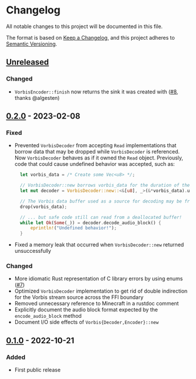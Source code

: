 # Changelog

All notable changes to this project will be documented in this file.

The format is based on [Keep a Changelog](https://keepachangelog.com/en/1.0.0/),
and this project adheres to
[Semantic Versioning](https://semver.org/spec/v2.0.0.html).

## [Unreleased]

### Changed

- `VorbisEncoder::finish` now returns the sink it was created with
  ([#8](https://github.com/ComunidadAylas/vorbis-rs/pull/8), thanks @algesten)

## [0.2.0] - 2023-02-08

### Fixed

- Prevented `VorbisDecoder` from accepting `Read` implementations that borrow
  data that may be dropped while `VorbisDecoder` is referenced. Now
  `VorbisDecoder` behaves as if it owned the `Read` object. Previously, code
  that could cause undefined behavior was accepted, such as:

  ```rs
	let vorbis_data = /* Create some Vec<u8> */;

	// VorbisDecoder::new borrows vorbis_data for the duration of the function invocation
	let mut decoder = VorbisDecoder::new::<&[u8], _>(&*vorbis_data).unwrap();

	// The Vorbis data buffer used as a source for decoding may be freed later...
	drop(vorbis_data);

	// ... but safe code still can read from a deallocated buffer!
	while let Ok(Some(_)) = decoder.decode_audio_block() {
		eprintln!("Undefined behavior!");
	}
  ```

- Fixed a memory leak that occurred when `VorbisDecoder::new` returned unsuccessfully

### Changed

- More idiomatic Rust representation of C library errors by using enums ([#7](https://github.com/ComunidadAylas/vorbis-rs/issues/7))
- Optimized `VorbisDecoder` implementation to get rid of double indirection for the Vorbis stream source across the FFI boundary
- Removed unnecessary reference to Minecraft in a rustdoc comment
- Explicitly document the audio block format expected by the `encode_audio_block` method
- Document I/O side effects of `Vorbis{Decoder,Encoder}::new`

## [0.1.0] - 2022-10-21

### Added

- First public release

[Unreleased]: https://github.com/ComunidadAylas/vorbis-rs/compare/v0.2.0...HEAD
[0.2.0]: https://github.com/ComunidadAylas/vorbis-rs/releases/tag/v0.2.0
[0.1.0]: https://github.com/ComunidadAylas/vorbis-rs/releases/tag/v0.1.0
